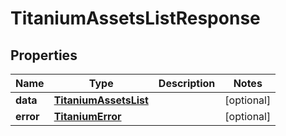 

# TitaniumAssetsListResponse


## Properties

| Name | Type | Description | Notes |
|------------ | ------------- | ------------- | -------------|
|**data** | [**TitaniumAssetsList**](TitaniumAssetsList.md) |  |  [optional] |
|**error** | [**TitaniumError**](TitaniumError.md) |  |  [optional] |



